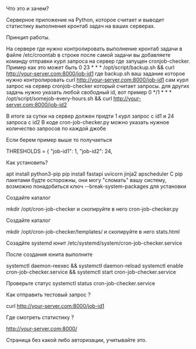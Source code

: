 
Что это и зачем?
 
Серверное приложение на Python, которое считает и выводит статистику выполнения кронтаб задач на ваших серверах. 

Принцип работы.
 
На сервере где нужно контролировать выполнение кронтаб задачи в файле /etc/croontab в строке после самой задачи вы добавляете команду отправки курл запроса на сервер где запущен cronjob-checker. Пример как это может быть
0 23 * * * /opt/script/backup.sh  && curl http://your-server.com:8000/job-id1
где backup.sh ваш задание которое нужно контролировать 
curl http://your-server.com:8000/job-id1  сам курл запрос на сервер cronjob-checker который считает запросы.
для других задачь нужно указать любой свободный id, вот пример
0 */1 * * * /opt/script/somejob-every-hours.sh  && curl http://your-server.com:8000/job-id2

В итоге за сутки на сервер должен придти 1 курл запрос c id1 и 24 запроса с id2
В коде cron-job-checker.py можно указать нужное количество запросов по каждой джобе

Если берем пример выше то получаеться 

THRESHOLDS = {
    "job-id1": 1,
    "job-id2": 24,


Как установить?

apt install python3-pip 
pip install fastapi uvicorn jinja2 apscheduler 
С pip пакетами будте осторожны, они могу "сломать" вашу систему, возможно понадобиться ключ --break-system-packages для установки

Создайте каталог

mkdir /opt/cron-job-checker  и скопируйте в него  cron-job-checker.py

Cоздайте каталог

mkdir /opt/cron-job-checker/templates/  и скопируйте в него  stats.html 

Cозадйте systemd юнит
 /etc/systemd/system/cron-job-checker.service

После создания юнита выполните 

systemctl daemon-reexec && systemctl daemon-reload
systemctl enable cron-job-checker.service &&  systemctl start cron-job-checker.service

Проверьте статус systemctl status cron-job-checker.service


Как отправить тестовый запрос ? 

curl http://your-server.com:8000/job-id1

Где смотреть статистику ?

http://your-server.com:8000/

Страница без какой либо авторизации, учитывайте это. 
